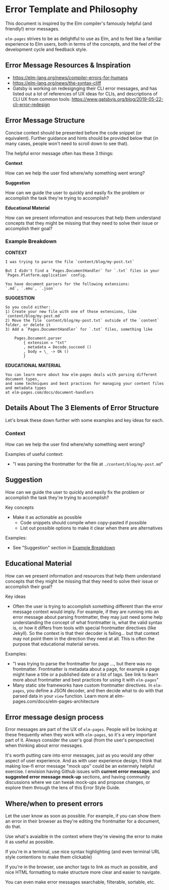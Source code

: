 # Error Template and Philosophy

This document is inspired by the Elm compiler's famously helpful (and friendly!) error messages.

`elm-pages` strives to be as delightful to use as Elm, and to feel like a familiar experience to Elm users,
both in terms of the concepts, and the feel of the development cycle and feedback style.

## Error Message Resources & Inspiration

* https://elm-lang.org/news/compiler-errors-for-humans
* https://elm-lang.org/news/the-syntax-cliff
* Gatsby is working on redesignging their CLI error messages, and has listed out a lot of references of
  UX ideas for CLIs, and descriptions of CLI UX from common tools: https://www.gatsbyjs.org/blog/2019-05-22-cli-error-redesign

## Error Message Structure

Concise context should be presented before the code snippet (or equivalent).
Further guidance and hints should be provided below that (in many cases, people won't need to scroll down to see that).

The helpful error message often has these 3 things:

**Context**

How can we help the user find where/why something went wrong?

**Suggestion**

How can we guide the user to quickly and easily fix the problem or accomplish the task they're trying to accomplish?

**Educational Material**

How can we present information and resources that help them understand concepts that they might be missing that they need to solve their issue or accomplish their goal?

### Example Breakdown

**CONTEXT**
```
I was trying to parse the file `content/blog/my-post.txt`

But I didn't find a `Pages.DocumentHandler` for `.txt` files in your `Pages.Platform.application` config.

You have document parsers for the following extensions:
`.md`, `.emu`, `.json`
```

**SUGGESTION**

```
So you could either:
1) Create your new file with one of those extensions, like `content/blog/my-post.md`
2) Move the file `content/blog/my-post.txt` outside of the `content` folder, or delete it
3) Add a `Pages.DocumentHandler` for `.txt` files, something like

    Pages.Document.parser
        { extension = "txt"
        , metadata = Decode.succeed ()
        , body = \_ -> Ok ()
        }
```

**EDUCATIONAL MATERIAL**
```
You can learn more about how elm-pages deals with parsing different document types,
and some techniques and best practices for managing your content files and metadata types
at elm-pages.com/docs/document-handlers
```

## Details About The 3 Elements of Error Structure

Let's break these down further with some examples and key ideas for each.

### Context
How can we help the user find where/why something went wrong?

Examples of useful context:
* "I was parsing the frontmatter for the file at `./content/blog/my-post.md`"

## Suggestion
How can we guide the user to quickly and easily fix the problem or accomplish the task they're trying to accomplish?

Key concepts
* Make it as actionable as possible
	* Code snippets should compile when copy-pasted if possible
	* List out possible options to make it clear when there are alternatives

Examples:
* See "Suggestion" section in [Example Breakdown](#example-breakdown)



## Educational Material
How can we present information and resources that help them understand concepts that they might be missing that they need to solve their issue or accomplish their goal?

Key ideas
* Often the user is trying to accomplish something different than the error message context would imply. For 
  example, if they are running into an error message about parsing frontmatter, they may
  just need some help understanding the concept of what frontmatter is, what the valid syntax is,
  or how it differs from tools with special frontmatter directives (like Jekyll). So the context is
  that their decoder is failing... but that context may not point them in the direction they need at all.
  This is often the purpose that educational material serves.

Examples:
* "I was trying to parse the frontmatter for page ..., but there was no frontmatter. Frontmatter is metadata about a page, for example a page might have a title or a published date or a list of tags. See link to learn more about frontmatter and best practices for using it with `elm-pages`"
* Many static site frameworks have custom frontmatter directives. In `elm-pages`, you define a JSON decoder, and then decide what to do with that parsed data in your `view` function. Learn more at elm-pages.com/docs/elm-pages-architecture

## Error message design process
Error messages are part of the UX of `elm-pages`. People will be looking at these frequently when they work with `elm-pages`, so
it's a very important part of it. Always consider the user's goal (from the user's perspective) when thinking about error messages.

It's worth putting care into error messages, just as you would any other aspect of user experience.
And as with user experience design, I think that making low-fi error message "mock ups" could be an
extermely helpful exercise. I envision having Github issues with **current error message**, and
**suggested error message mock-up** sections, and having community discussions where we can tweak mock-ups
and propose changes, or explore them through the lens of this Error Style Guide.

## Where/when to present errors
Let the user know as soon as possible. For example, if you can show them an error in their browser
as they're editing the frontmatter for a document, do that.

Use what's avaialble in the context where they're viewing the error to make it as useful as possible.

If you're in a terminal, use nice syntax highlighting (and even terminal URL style contentions to make them clickable)

If you're in the browser, use anchor tags to link as much as possible, and nice HTML formatting to make structure more clear and easier to navigate.

You can even make error messages searchable, filterable, sortable, etc.
